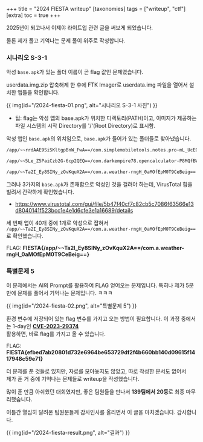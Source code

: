 +++
title = "2024 FIESTA writeup"
[taxonomies]
tags = ["writeup", "ctf"]
[extra]
toc = true
+++

2025년이 되고나서 이제야 라이트업 관련 글을 써보게 되었습니다.

물론 제가 풀고 기억나는 문제 풀이 위주로 작성합니다.

### 시나리오 S-3-1

악성 `base.apk`가 있는 폴더 이름이 곧 flag 값인 문제였습니다.

userdata.img.zip 압축해제 한 후에 FTK Imager로 userdata.img 파일을 열어서 설치한 앱들을 확인합니다.

{{ img(id="/2024-fiesta-01.png", alt="시나리오 S-3-1 사진") }}

- 팁: flag는 악성 앱의 base.apk가 위치한 디렉토리(PATH)이고, 이미지가 제공하는 파일 시스템의 시작 Directory를 '/'(Root Directory)로 표시함.

악성 앱인 `base.apk`의 위치임으로, `base.apk`가 들어가 있는 폴더들로 찾아냈습니다.

```txt
/app/~~rrdAAE9SiSKltgpBnW_FwA==/com.simplemobiletools.notes.pro-mL_UcEOVxaoxPoF6xI20FQ==

/app/~~5Le_Z5PaiCzb2G-6cp2QEQ==/com.darkempire78.opencalculator-P8MQfBWzR7sspoPRY5uWOQ==

/app/~~Ta2I_Ey8SINy_zOvKquX2A==/com.a.weather-rngH_0aMOfEpM0T9CeBeig==
```

그러나 3가지의 `base.apk`가 존재함으로 악성인 것을 걸려야 하는데, VirusTotal 힘을 빌려서 간략하게 확인했습니다.

- <https://www.virustotal.com/gui/file/5b47f40cf7c82cb5c7086f63566e13d8040141f523bcc1e4e1d6cfe3e1a16689/details>

세 번째 앱이 40개 중에 1개로 악성으로 잡혀서 `/app/~~Ta2I_Ey8SINy_zOvKquX2A==/com.a.weather-rngH_0aMOfEpM0T9CeBeig==`로 확인했습니다.

FLAG: **FIESTA{/app/~~Ta2I_Ey8SINy_zOvKquX2A==/com.a.weather-rngH_0aMOfEpM0T9CeBeig==}**

### 특별문제 5

이 문제에서는 AI의 Prompt를 활용하여 FLAG 얻어오는 문제입니다. 특히나 제가 5분만에 문제를 풀어서 기억나는 문제입니다. ㅋㅋㅋ

{{ img(id="/2024-fiesta-02.png", alt="특별문제 5") }}

환경 변수에 저장되어 있는 flag 변수를 가지고 오는 방법이 필요합니다.
이 과정 중에서는 1-day인 **[CVE-2023-29374](https://nvd.nist.gov/vuln/detail/CVE-2023-29374)**\
활용하면, 바로 flag를 가지고 올 수 있습니다.

FLAG: **FIESTA{efbed7ab20801d732e6964be653729df2f4b660bb140d09615f1417948c59e71}**

더 문제를 푼 것들로 있지만, 자료를 모아놓지도 않았고, 따로 작성한 문서도 없어서\
제가 푼 거 중에 기억나는 문제들로 writeup을 작성했습니다.

많이 푼 만큼 아쉬웠던 대회였지만, 좋은 팀원들을 만나서 **139팀에서 20등**로 최종 마무리했습니다.

이틀간 열심히 달려온 팀원분들께 감사인사를 올리면서 이 글을 마치겠습니다. 감사합니다.

{{ img(id="/2024-fiesta-result.png", alt="결과") }}
